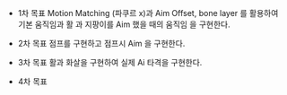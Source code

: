 - 1차 목표
Motion Matching (파쿠르 x)과 Aim Offset, bone layer 를 활용하여 기본 움직임과 활 과 지팡이를 Aim 했을 때의 움직임 을 구현한다.

- 2차 목표 
점프를 구현하고 점프시 Aim 을 구현한다.

- 3차 목표
활과 화살을 구현하여 실제 Ai 타격을 구현한다.

- 4차 목표

